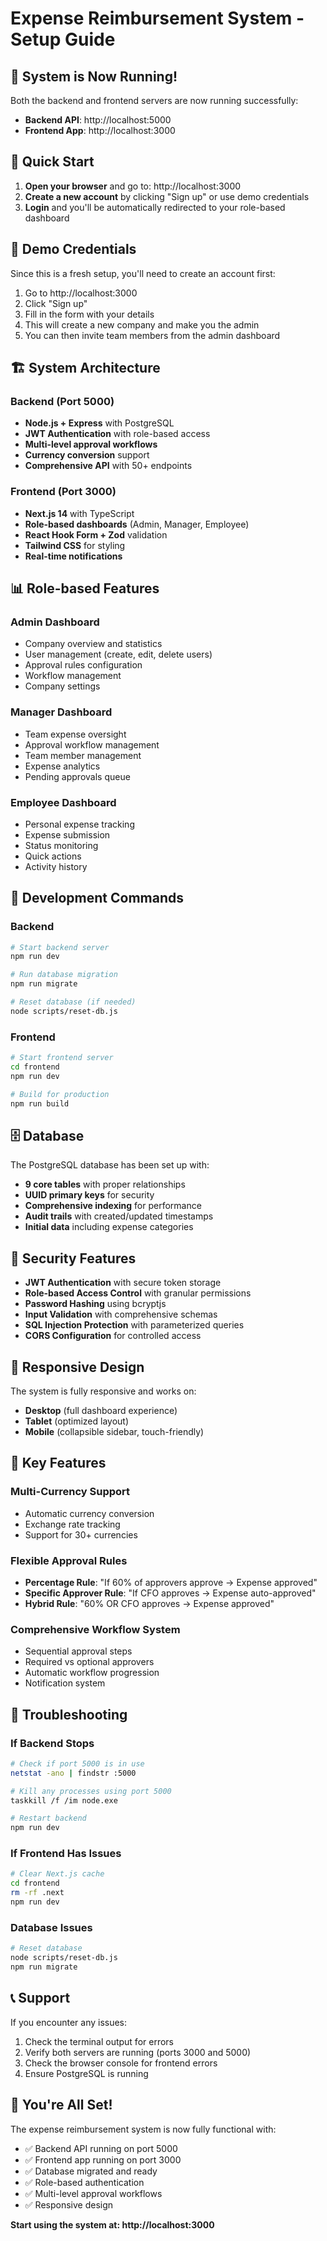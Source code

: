 # Expense Reimbursement System - Setup Guide

## 🎉 System is Now Running!

Both the backend and frontend servers are now running successfully:

- **Backend API**: http://localhost:5000
- **Frontend App**: http://localhost:3000

## 🚀 Quick Start

1. **Open your browser** and go to: http://localhost:3000
2. **Create a new account** by clicking "Sign up" or use demo credentials
3. **Login** and you'll be automatically redirected to your role-based dashboard

## 👥 Demo Credentials

Since this is a fresh setup, you'll need to create an account first:

1. Go to http://localhost:3000
2. Click "Sign up" 
3. Fill in the form with your details
4. This will create a new company and make you the admin
5. You can then invite team members from the admin dashboard

## 🏗️ System Architecture

### Backend (Port 5000)
- **Node.js + Express** with PostgreSQL
- **JWT Authentication** with role-based access
- **Multi-level approval workflows**
- **Currency conversion** support
- **Comprehensive API** with 50+ endpoints

### Frontend (Port 3000)
- **Next.js 14** with TypeScript
- **Role-based dashboards** (Admin, Manager, Employee)
- **React Hook Form + Zod** validation
- **Tailwind CSS** for styling
- **Real-time notifications**

## 📊 Role-based Features

### Admin Dashboard
- Company overview and statistics
- User management (create, edit, delete users)
- Approval rules configuration
- Workflow management
- Company settings

### Manager Dashboard
- Team expense oversight
- Approval workflow management
- Team member management
- Expense analytics
- Pending approvals queue

### Employee Dashboard
- Personal expense tracking
- Expense submission
- Status monitoring
- Quick actions
- Activity history

## 🔧 Development Commands

### Backend
```bash
# Start backend server
npm run dev

# Run database migration
npm run migrate

# Reset database (if needed)
node scripts/reset-db.js
```

### Frontend
```bash
# Start frontend server
cd frontend
npm run dev

# Build for production
npm run build
```

## 🗄️ Database

The PostgreSQL database has been set up with:
- **9 core tables** with proper relationships
- **UUID primary keys** for security
- **Comprehensive indexing** for performance
- **Audit trails** with created/updated timestamps
- **Initial data** including expense categories

## 🔐 Security Features

- **JWT Authentication** with secure token storage
- **Role-based Access Control** with granular permissions
- **Password Hashing** using bcryptjs
- **Input Validation** with comprehensive schemas
- **SQL Injection Protection** with parameterized queries
- **CORS Configuration** for controlled access

## 📱 Responsive Design

The system is fully responsive and works on:
- **Desktop** (full dashboard experience)
- **Tablet** (optimized layout)
- **Mobile** (collapsible sidebar, touch-friendly)

## 🎯 Key Features

### Multi-Currency Support
- Automatic currency conversion
- Exchange rate tracking
- Support for 30+ currencies

### Flexible Approval Rules
- **Percentage Rule**: "If 60% of approvers approve → Expense approved"
- **Specific Approver Rule**: "If CFO approves → Expense auto-approved"
- **Hybrid Rule**: "60% OR CFO approves → Expense approved"

### Comprehensive Workflow System
- Sequential approval steps
- Required vs optional approvers
- Automatic workflow progression
- Notification system

## 🐛 Troubleshooting

### If Backend Stops
```bash
# Check if port 5000 is in use
netstat -ano | findstr :5000

# Kill any processes using port 5000
taskkill /f /im node.exe

# Restart backend
npm run dev
```

### If Frontend Has Issues
```bash
# Clear Next.js cache
cd frontend
rm -rf .next
npm run dev
```

### Database Issues
```bash
# Reset database
node scripts/reset-db.js
npm run migrate
```

## 📞 Support

If you encounter any issues:
1. Check the terminal output for errors
2. Verify both servers are running (ports 3000 and 5000)
3. Check the browser console for frontend errors
4. Ensure PostgreSQL is running

## 🎉 You're All Set!

The expense reimbursement system is now fully functional with:
- ✅ Backend API running on port 5000
- ✅ Frontend app running on port 3000
- ✅ Database migrated and ready
- ✅ Role-based authentication
- ✅ Multi-level approval workflows
- ✅ Responsive design

**Start using the system at: http://localhost:3000**
